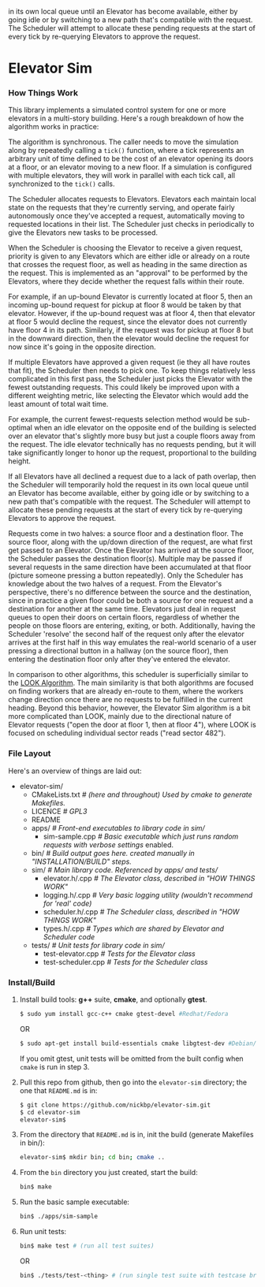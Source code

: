 in its own local queue until an Elevator has become available, either by going idle or by switching to a new path that's compatible with the request. The Scheduler will attempt to allocate these pending requests at the start of every tick by re-querying Elevators to approve the request.


# Elevator Sim

### How Things Work

This library implements a simulated control system for one or more elevators in a multi-story building. Here's a rough breakdown of how the algorithm works in practice:

The algorithm is synchronous. The caller needs to move the simulation along by repeatedly calling a `tick()` function, where a tick represents an arbitrary unit of time defined to be the cost of an elevator opening its doors at a floor, or an elevator moving to a new floor. If a simulation is configured with multiple elevators, they will work in parallel with each tick call, all synchronized to the `tick()` calls.

The Scheduler allocates requests to Elevators. Elevators each maintain local state on the requests that they're currently serving, and operate fairly autonomously once they've accepted a request, automatically moving to requested locations in their list. The Scheduler just checks in periodically to give the Elevators new tasks to be processed.

When the Scheduler is choosing the Elevator to receive a given request, priority is given to any Elevators which are either idle or already on a route that crosses the request floor, as well as heading in the same direction as the request. This is implemented as an "approval" to be performed by the Elevators, where they decide whether the request falls within their route.

For example, if an up-bound Elevator is currently located at floor 5, then an incoming up-bound request for pickup at floor 8 would be taken by that elevator. However, if the up-bound request was at floor 4, then that elevator at floor 5 would decline the request, since the elevator does not currently have floor 4 in its path. Similarly, if the request was for pickup at floor 8 but in the downward direction, then the elevator would decline the request for now since it's going in the opposite direction.

If multiple Elevators have approved a given request (ie they all have routes that fit), the Scheduler then needs to pick one. To keep things relatively less complicated in this first pass, the Scheduler just picks the Elevator with the fewest outstanding requests. This could likely be improved upon with a different weighting metric, like selecting the Elevator which would add the least amount of total wait time.

For example, the current fewest-requests selection method would be sub-optimal when an idle elevator on the opposite end of the building is selected over an elevator that's slightly more busy but just a couple floors away from the request. The idle elevator technically has no requests pending, but it will take significantly longer to honor up the request, proportional to the building height.

If all Elevators have all declined a request due to a lack of path overlap, then the Scheduler will temporarily hold the request in its own local queue until an Elevator has become available, either by going idle or by switching to a new path that's compatible with the request. The Scheduler will attempt to allocate these pending requests at the start of every tick by re-querying Elevators to approve the request.

Requests come in two halves: a source floor and a destination floor. The source floor, along with the up/down direction of the request, are what first get passed to an Elevator. Once the Elevator has arrived at the source floor, the Scheduler passes the destination floor(s). Multiple may be passed if several requests in the same direction have been accumulated at that floor (picture someone pressing a button repeatedly). Only the Scheduler has knowledge about the two halves of a request. From the Elevator's perspective, there's no difference between the source and the destination, since in practice a given floor could be both a source for one request and a destination for another at the same time. Elevators just deal in request queues to open their doors on certain floors, regardless of whether the people on those floors are entering, exiting, or both. Additionally, having the Scheduler 'resolve' the second half of the request only after the elevator arrives at the first half in this way emulates the real-world scenario of a user pressing a directional button in a hallway (on the source floor), then entering the destination floor only after they've entered the elevator.

In comparison to other algorithms, this scheduler is superficially similar to the [LOOK Algorithm](https://en.wikipedia.org/wiki/LOOK_algorithm). The main similarity is that both algorithms are focused on finding workers that are already en-route to them, where the workers change direction once there are no requests to be fulfilled in the current heading. Beyond this behavior, however, the Elevator Sim algorithm is a bit more complicated than LOOK, mainly due to the directional nature of Elevator requests ("open the door at floor 1, then at floor 4"), where LOOK is focused on scheduling individual sector reads ("read sector 482").

### File Layout

Here's an overview of things are laid out:

- elevator-sim/
  - CMakeLists.txt *# (here and throughout) Used by cmake to generate Makefiles.*
  - LICENCE *# GPL3*
  - README
  - apps/ *# Front-end executables to library code in sim/*
    - sim-sample.cpp *# Basic executable which just runs random requests with verbose settings* enabled.
  - bin/ *# Build output goes here. created manually in "INSTALLATION/BUILD" steps.*
  - sim/ *# Main library code. Referenced by apps/ and tests/*
    - elevator.h/.cpp *# The Elevator class, described in "HOW THINGS WORK"*
    - logging.h/.cpp *# Very basic logging utility (wouldn't recommend for 'real' code)*
    - scheduler.h/.cpp *# The Scheduler class, described in "HOW THINGS WORK"*
    - types.h/.cpp *# Types which are shared by Elevator and Scheduler code*
  - tests/ *# Unit tests for library code in sim/*
    - test-elevator.cpp *# Tests for the Elevator class*
    - test-scheduler.cpp *# Tests for the Scheduler class*

### Install/Build

1. Install build tools: **g++** suite, **cmake**, and optionally **gtest**.

   ```sh
   $ sudo yum install gcc-c++ cmake gtest-devel #Redhat/Fedora
   ```
   OR
   ```sh
   $ sudo apt-get install build-essentials cmake libgtest-dev #Debian/Ubuntu
   ```

    If you omit gtest, unit tests will be omitted from the built config when `cmake` is run in step 3.

2. Pull this repo from github, then go into the `elevator-sim` directory; the one that `README.md` is in:

   ```sh
   $ git clone https://github.com/nickbp/elevator-sim.git
   $ cd elevator-sim
   elevator-sim$
   ```

3. From the directory that `README.md` is in, init the build (generate Makefiles in bin/):

   ```sh
   elevator-sim$ mkdir bin; cd bin; cmake ..
   ```

4. From the `bin` directory you just created, start the build:
   ```sh
   bin$ make
   ```

5. Run the basic sample executable:

   ```sh
   bin$ ./apps/sim-sample
   ```

6. Run unit tests:

   ```sh
   bin$ make test # (run all test suites)
   ```
   OR
   ```sh
   bin$ ./tests/test-<thing> # (run single test suite with testcase breakdown)
   ```
